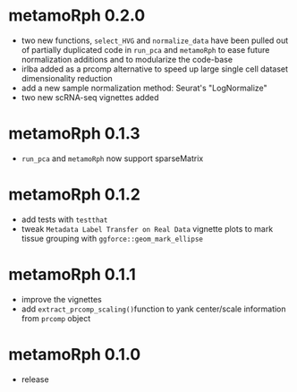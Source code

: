 # metamoRph 0.2.0

  - two new functions, `select_HVG` and `normalize_data` have been pulled
  out of partially duplicated code in `run_pca` and `metamoRph` to ease future 
  normalization additions and to modularize the code-base
  - irlba added as a prcomp alternative to speed up large single cell dataset 
  dimensionality reduction
  - add a new sample normalization method: Seurat's "LogNormalize"
  - two new scRNA-seq vignettes added

# metamoRph 0.1.3

  - `run_pca` and `metamoRph` now support sparseMatrix
  
# metamoRph 0.1.2

  - add tests with `testthat`
  - tweak `Metadata Label Transfer on Real Data` vignette plots to mark
  tissue grouping with `ggforce::geom_mark_ellipse`
  
# metamoRph 0.1.1

  - improve the vignettes
  - add `extract_prcomp_scaling()`function to yank center/scale information
  from `prcomp` object
  
# metamoRph 0.1.0

  - release